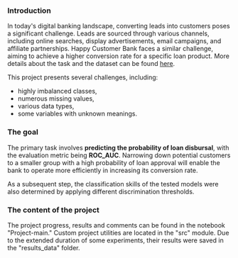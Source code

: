 ### Introduction
In today's digital banking landscape, converting leads into customers poses a significant challenge. Leads are sourced through various channels, including online searches, display advertisements, email campaigns, and affiliate partnerships. Happy Customer Bank faces a similar challenge, aiming to achieve a higher conversion rate for a specific loan product.
More details about the task and the dataset can be found [here](https://discuss.analyticsvidhya.com/t/hackathon-3-x-predict-customer-worth-for-happy-customer-bank/3802).

This project presents several challenges, including:
* highly imbalanced classes,
* numerous missing values,
* various data types,
* some variables with unknown meanings.

### The goal
The primary task involves **predicting the probability of loan disbursal**, with the evaluation metric being **ROC_AUC**. Narrowing down potential customers to a smaller group with a high probability of loan approval will enable the bank to operate more efficiently in increasing its conversion rate.

As a subsequent step, the classification skills of the tested models were also determined by applying different discrimination thresholds.

### The content of the project
The project progress, results and comments can be found in the notebook "Project-main." Custom project utilities are located in the "src" module. Due to the extended duration of some experiments, their results were saved in the "results_data" folder.



